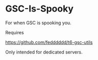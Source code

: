 # GSC-Is-Spooky
For when GSC is spooking you.

Requires

https://github.com/fedddddd/t6-gsc-utils

Only intended for dedicated servers.
